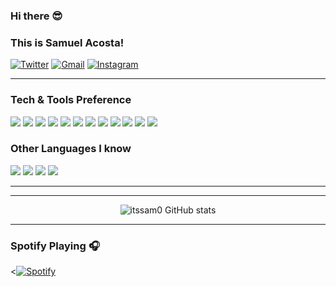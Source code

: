### Hi there 😎
### This is Samuel Acosta!

[![Twitter](https://img.shields.io/badge/-Twitter-0182FC?style=flat&logo=Twitter&logoColor=white)](https://twitter.com/SamuelAcostaAr1?t=38Ju9nbmWJd606DKrP-LbQ&s=08)
[![Gmail](https://img.shields.io/badge/-Gmail-c14438?style=flat&logo=Gmail&logoColor=white)](mailto:sacostaa1@eafit.edu.co)
[![Instagram](https://img.shields.io/badge/-Instagram-7B2DEC?style=flat&logo=Instagram&logoColor=white)](https://instagram.com/sam.acos?igshid=ZDdkNTZiNTM=)



---



### Tech & Tools Preference

<img src = "https://img.shields.io/badge/-HTML5-E34F26?style=flat&logo=html5&logoColor=white"> <img src = "https://img.shields.io/badge/-CSS3-1572B6?style=flat&logo=css3&logoColor=white">
<img src="https://img.shields.io/badge/-Bootstrap-563D7C?style=flat&logo=bootstrap&logoColor=white">
<img src="https://img.shields.io/badge/-JavaScript-eed718?style=flat&logo=javascript&logoColor=ffffff">
<img src="https://img.shields.io/badge/-React-000000?style=flat&logo=react&logoColor=00c8ff">
<img src="https://img.shields.io/badge/-MySQL-F29111?style=flat&logo=mysql&logoColor=FFFFFF">
<img src="https://img.shields.io/badge/-django-black?style=flat&logo=django">
<img src="https://img.shields.io/badge/-Node.js-3C873A?style=flat&logo=Node.js&logoColor=white">
<img src="https://img.shields.io/badge/-Progressive Web Apps-5A0FC8?style=flat">
<img src="http://img.shields.io/badge/-Git-F1502F?style=flat&logo=git&logoColor=FFFFFF">
<img src="http://img.shields.io/badge/-Github-000000?style=flat&logo=github&logoColor=FFFFFF">
<img src="http://img.shields.io/badge/-VS%20Code-007ACC?style=flat&logo=visual%20studio%20code&logoColor=white">

### Other Languages I know
<img src="https://img.shields.io/badge/-Python-black?style=flat&logo=python&logoColor=white"> <img src="https://img.shields.io/badge/-C%20&%20C++-659ad2?style=flat&logo=c%2B%2B&logoColor=ffffff"> <img src="https://img.shields.io/badge/-PHP-5466b8?style=flat&logo=php&logoColor=white" > <img src="http://img.shields.io/badge/-Java-F89820?style=flat&logo=java&logoColor=white"> 

---

---
<div align = "center">
  
![itssam0 GitHub stats](https://github-readme-stats.vercel.app/api?username=itssam0&show_icons=true&hide_border=true)

</div>

---



### Spotify Playing 🎧
<[![Spotify](https://novatorem-3lnxzqg93-itssam0.vercel.app/api/spotify)](https://open.spotify.com/user/4u7x7xrsumeg7p1dciy5wqh4h)

